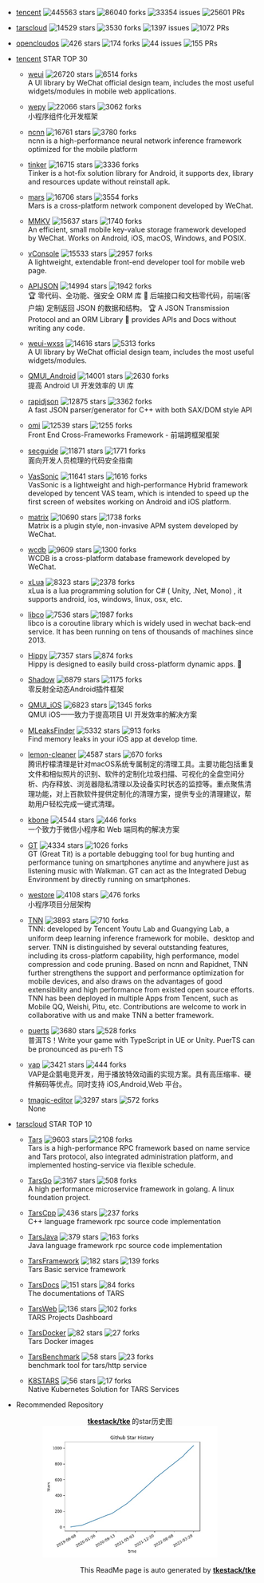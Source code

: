 
+ [tencent](https://github.com/tencent)
![445563 stars](https://img.shields.io/badge/Stars-445563-green)
![86040 forks](https://img.shields.io/badge/Forks-86040-green)
![33354 issues](https://img.shields.io/badge/Issues-33354-green)
![25601 PRs](https://img.shields.io/badge/PRs-25601-green)

+ [tarscloud](https://github.com/tarscloud)
![14529 stars](https://img.shields.io/badge/Stars-14529-green)
![3530 forks](https://img.shields.io/badge/Forks-3530-green)
![1397 issues](https://img.shields.io/badge/Issues-1397-green)
![1072 PRs](https://img.shields.io/badge/PRs-1072-green)

+ [opencloudos](https://github.com/opencloudos)
![426 stars](https://img.shields.io/badge/Stars-426-green)
![174 forks](https://img.shields.io/badge/Forks-174-green)
![44 issues](https://img.shields.io/badge/Issues-44-green)
![155 PRs](https://img.shields.io/badge/PRs-155-green)



+ [tencent](https://github.com/tencent) STAR TOP 30
    
    + [weui](https://github.com/tencent/weui) 
    ![26720 stars](https://img.shields.io/badge/Stars-26720-green)
    ![6514 forks](https://img.shields.io/badge/Forks-6514-green)  
    A UI library by WeChat official design team, includes the most useful widgets/modules in mobile web applications.
    
    + [wepy](https://github.com/tencent/wepy) 
    ![22066 stars](https://img.shields.io/badge/Stars-22066-green)
    ![3062 forks](https://img.shields.io/badge/Forks-3062-green)  
    小程序组件化开发框架
    
    + [ncnn](https://github.com/tencent/ncnn) 
    ![16761 stars](https://img.shields.io/badge/Stars-16761-green)
    ![3780 forks](https://img.shields.io/badge/Forks-3780-green)  
    ncnn is a high-performance neural network inference framework optimized for the mobile platform
    
    + [tinker](https://github.com/tencent/tinker) 
    ![16715 stars](https://img.shields.io/badge/Stars-16715-green)
    ![3336 forks](https://img.shields.io/badge/Forks-3336-green)  
    Tinker is a hot-fix solution library for Android, it supports dex, library and resources update without reinstall apk.
    
    + [mars](https://github.com/tencent/mars) 
    ![16706 stars](https://img.shields.io/badge/Stars-16706-green)
    ![3554 forks](https://img.shields.io/badge/Forks-3554-green)  
    Mars is a cross-platform network component  developed by WeChat.
    
    + [MMKV](https://github.com/tencent/MMKV) 
    ![15637 stars](https://img.shields.io/badge/Stars-15637-green)
    ![1740 forks](https://img.shields.io/badge/Forks-1740-green)  
    An efficient, small mobile key-value storage framework developed by WeChat. Works on Android, iOS, macOS, Windows, and POSIX.
    
    + [vConsole](https://github.com/tencent/vConsole) 
    ![15533 stars](https://img.shields.io/badge/Stars-15533-green)
    ![2957 forks](https://img.shields.io/badge/Forks-2957-green)  
    A lightweight, extendable front-end developer tool for mobile web page.
    
    + [APIJSON](https://github.com/tencent/APIJSON) 
    ![14994 stars](https://img.shields.io/badge/Stars-14994-green)
    ![1942 forks](https://img.shields.io/badge/Forks-1942-green)  
    🏆 零代码、全功能、强安全 ORM 库 🚀 后端接口和文档零代码，前端(客户端) 定制返回 JSON 的数据和结构。 🏆 A JSON Transmission Protocol and an ORM Library 🚀  provides APIs and Docs without writing any code.
    
    + [weui-wxss](https://github.com/tencent/weui-wxss) 
    ![14616 stars](https://img.shields.io/badge/Stars-14616-green)
    ![5313 forks](https://img.shields.io/badge/Forks-5313-green)  
    A UI library by WeChat official design team, includes the most useful widgets/modules.
    
    + [QMUI_Android](https://github.com/tencent/QMUI_Android) 
    ![14001 stars](https://img.shields.io/badge/Stars-14001-green)
    ![2630 forks](https://img.shields.io/badge/Forks-2630-green)  
    提高 Android UI 开发效率的 UI 库
    
    + [rapidjson](https://github.com/tencent/rapidjson) 
    ![12875 stars](https://img.shields.io/badge/Stars-12875-green)
    ![3362 forks](https://img.shields.io/badge/Forks-3362-green)  
    A fast JSON parser/generator for C++ with both SAX/DOM style API
    
    + [omi](https://github.com/tencent/omi) 
    ![12539 stars](https://img.shields.io/badge/Stars-12539-green)
    ![1255 forks](https://img.shields.io/badge/Forks-1255-green)  
     Front End Cross-Frameworks Framework - 前端跨框架框架
    
    + [secguide](https://github.com/tencent/secguide) 
    ![11871 stars](https://img.shields.io/badge/Stars-11871-green)
    ![1771 forks](https://img.shields.io/badge/Forks-1771-green)  
    面向开发人员梳理的代码安全指南
    
    + [VasSonic](https://github.com/tencent/VasSonic) 
    ![11641 stars](https://img.shields.io/badge/Stars-11641-green)
    ![1616 forks](https://img.shields.io/badge/Forks-1616-green)  
    VasSonic is a lightweight and high-performance Hybrid framework developed by tencent VAS team, which is intended to speed up the first screen of websites working on Android and iOS platform. 
    
    + [matrix](https://github.com/tencent/matrix) 
    ![10690 stars](https://img.shields.io/badge/Stars-10690-green)
    ![1738 forks](https://img.shields.io/badge/Forks-1738-green)  
    Matrix is a plugin style, non-invasive APM system developed by WeChat.
    
    + [wcdb](https://github.com/tencent/wcdb) 
    ![9609 stars](https://img.shields.io/badge/Stars-9609-green)
    ![1300 forks](https://img.shields.io/badge/Forks-1300-green)  
    WCDB is a cross-platform database framework developed by WeChat.
    
    + [xLua](https://github.com/tencent/xLua) 
    ![8323 stars](https://img.shields.io/badge/Stars-8323-green)
    ![2378 forks](https://img.shields.io/badge/Forks-2378-green)  
    xLua is a lua programming solution for  C# ( Unity, .Net, Mono) , it supports android, ios, windows, linux, osx, etc.
    
    + [libco](https://github.com/tencent/libco) 
    ![7536 stars](https://img.shields.io/badge/Stars-7536-green)
    ![1987 forks](https://img.shields.io/badge/Forks-1987-green)  
    libco is a coroutine library which is widely used in wechat  back-end service. It has been running on tens of thousands of machines since 2013.
    
    + [Hippy](https://github.com/tencent/Hippy) 
    ![7357 stars](https://img.shields.io/badge/Stars-7357-green)
    ![874 forks](https://img.shields.io/badge/Forks-874-green)  
    Hippy is designed to easily build cross-platform dynamic apps. 👏
    
    + [Shadow](https://github.com/tencent/Shadow) 
    ![6879 stars](https://img.shields.io/badge/Stars-6879-green)
    ![1175 forks](https://img.shields.io/badge/Forks-1175-green)  
    零反射全动态Android插件框架
    
    + [QMUI_iOS](https://github.com/tencent/QMUI_iOS) 
    ![6823 stars](https://img.shields.io/badge/Stars-6823-green)
    ![1345 forks](https://img.shields.io/badge/Forks-1345-green)  
    QMUI iOS——致力于提高项目 UI 开发效率的解决方案
    
    + [MLeaksFinder](https://github.com/tencent/MLeaksFinder) 
    ![5332 stars](https://img.shields.io/badge/Stars-5332-green)
    ![913 forks](https://img.shields.io/badge/Forks-913-green)  
    Find memory leaks in your iOS app at develop time.
    
    + [lemon-cleaner](https://github.com/tencent/lemon-cleaner) 
    ![4587 stars](https://img.shields.io/badge/Stars-4587-green)
    ![670 forks](https://img.shields.io/badge/Forks-670-green)  
    腾讯柠檬清理是针对macOS系统专属制定的清理工具。主要功能包括重复文件和相似照片的识别、软件的定制化垃圾扫描、可视化的全盘空间分析、内存释放、浏览器隐私清理以及设备实时状态的监控等。重点聚焦清理功能，对上百款软件提供定制化的清理方案，提供专业的清理建议，帮助用户轻松完成一键式清理。
    
    + [kbone](https://github.com/tencent/kbone) 
    ![4544 stars](https://img.shields.io/badge/Stars-4544-green)
    ![446 forks](https://img.shields.io/badge/Forks-446-green)  
    一个致力于微信小程序和 Web 端同构的解决方案
    
    + [GT](https://github.com/tencent/GT) 
    ![4334 stars](https://img.shields.io/badge/Stars-4334-green)
    ![1026 forks](https://img.shields.io/badge/Forks-1026-green)  
    GT (Great Tit) is a portable debugging tool for bug hunting and performance tuning on smartphones anytime and anywhere just as listening music with Walkman. GT can act as the Integrated Debug Environment by directly running on smartphones.
    
    + [westore](https://github.com/tencent/westore) 
    ![4108 stars](https://img.shields.io/badge/Stars-4108-green)
    ![476 forks](https://img.shields.io/badge/Forks-476-green)  
    小程序项目分层架构
    
    + [TNN](https://github.com/tencent/TNN) 
    ![3893 stars](https://img.shields.io/badge/Stars-3893-green)
    ![710 forks](https://img.shields.io/badge/Forks-710-green)  
    TNN: developed by Tencent Youtu Lab and Guangying Lab, a uniform deep learning inference framework for mobile、desktop and server. TNN is distinguished by several outstanding features, including its cross-platform capability, high performance, model compression and code pruning. Based on ncnn and Rapidnet, TNN further strengthens the support and performance optimization for mobile devices, and also draws on the advantages of good extensibility and high performance from existed open source efforts. TNN has been deployed in multiple Apps from Tencent, such as Mobile QQ, Weishi, Pitu, etc. Contributions are welcome to work in collaborative with us and make TNN a better framework. 
    
    + [puerts](https://github.com/tencent/puerts) 
    ![3680 stars](https://img.shields.io/badge/Stars-3680-green)
    ![528 forks](https://img.shields.io/badge/Forks-528-green)  
    普洱TS！Write your game with TypeScript in UE or Unity. PuerTS can be pronounced as pu-erh TS
    
    + [vap](https://github.com/tencent/vap) 
    ![3421 stars](https://img.shields.io/badge/Stars-3421-green)
    ![444 forks](https://img.shields.io/badge/Forks-444-green)  
    VAP是企鹅电竞开发，用于播放特效动画的实现方案。具有高压缩率、硬件解码等优点。同时支持 iOS,Android,Web 平台。
    
    + [tmagic-editor](https://github.com/tencent/tmagic-editor) 
    ![3297 stars](https://img.shields.io/badge/Stars-3297-green)
    ![572 forks](https://img.shields.io/badge/Forks-572-green)  
    None
    

+ [tarscloud](https://github.com/tarscloud) STAR TOP 10
    
    + [Tars](https://github.com/tarscloud/Tars) 
    ![9603 stars](https://img.shields.io/badge/Stars-9603-green)
    ![2108 forks](https://img.shields.io/badge/Forks-2108-green)  
    Tars is a high-performance RPC framework based on name service and Tars protocol, also integrated administration platform, and implemented hosting-service via flexible schedule.
    
    + [TarsGo](https://github.com/tarscloud/TarsGo) 
    ![3167 stars](https://img.shields.io/badge/Stars-3167-green)
    ![508 forks](https://img.shields.io/badge/Forks-508-green)  
    A  high performance microservice  framework  in golang. A linux foundation project.
    
    + [TarsCpp](https://github.com/tarscloud/TarsCpp) 
    ![436 stars](https://img.shields.io/badge/Stars-436-green)
    ![237 forks](https://img.shields.io/badge/Forks-237-green)  
    C++ language framework rpc source code implementation
    
    + [TarsJava](https://github.com/tarscloud/TarsJava) 
    ![379 stars](https://img.shields.io/badge/Stars-379-green)
    ![163 forks](https://img.shields.io/badge/Forks-163-green)  
    Java language framework rpc source code implementation
    
    + [TarsFramework](https://github.com/tarscloud/TarsFramework) 
    ![182 stars](https://img.shields.io/badge/Stars-182-green)
    ![139 forks](https://img.shields.io/badge/Forks-139-green)  
    Tars Basic service framework
    
    + [TarsDocs](https://github.com/tarscloud/TarsDocs) 
    ![151 stars](https://img.shields.io/badge/Stars-151-green)
    ![84 forks](https://img.shields.io/badge/Forks-84-green)  
    The documentations of TARS
    
    + [TarsWeb](https://github.com/tarscloud/TarsWeb) 
    ![136 stars](https://img.shields.io/badge/Stars-136-green)
    ![102 forks](https://img.shields.io/badge/Forks-102-green)  
    TARS Projects Dashboard
    
    + [TarsDocker](https://github.com/tarscloud/TarsDocker) 
    ![82 stars](https://img.shields.io/badge/Stars-82-green)
    ![27 forks](https://img.shields.io/badge/Forks-27-green)  
    Tars Docker  images
    
    + [TarsBenchmark](https://github.com/tarscloud/TarsBenchmark) 
    ![58 stars](https://img.shields.io/badge/Stars-58-green)
    ![23 forks](https://img.shields.io/badge/Forks-23-green)  
    benchmark tool for tars/http service
    
    + [K8STARS](https://github.com/tarscloud/K8STARS) 
    ![56 stars](https://img.shields.io/badge/Stars-56-green)
    ![17 forks](https://img.shields.io/badge/Forks-17-green)  
    Native Kubernetes  Solution for TARS Services
    


+ Recommended Repository  
<p align="center">
      <strong>
        <a href="https://github.com/tkestack/tke" target="_blank">tkestack/tke</a>
      </strong>  的star历史图
  <br>
  <img src="https://raw.githubusercontent.com/ButterAndButterfly/GithubTools/master/data/stars_history.jpg" width="350px"></img>    
</p>

<p align="right">
      This ReadMe page is auto generated by 
      <strong>
        <a href="https://github.com/tkestack/tke" target="_blank">tkestack/tke</a><br>
      </strong>   
</p>